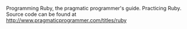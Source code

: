 Programming Ruby, the pragmatic programmer's guide. Practicing Ruby.
Source code can be found at http://www.pragmaticprogrammer.com/titles/ruby

